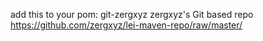 add this to your pom: 
<repository>
    <id>git-zergxyz</id>
    <name>zergxyz's Git based repo</name>
    <url>https://github.com/zergxyz/lei-maven-repo/raw/master/</url>
</repository>